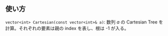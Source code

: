 ## 使い方

`vector<int> Cartesian(const vector<int>& a)`: 数列 $a$ の Cartesian Tree を計算。それぞれの要素は親の index を表し、根は -1 が入る。